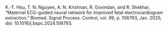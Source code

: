 K.-T. Hsu, T. N. Nguyen, A. N. Krishnan, R. Govindan, and R. Shekhar, “Maternal ECG-guided neural network for improved fetal electrocardiogram extraction,” Biomed. Signal Process. Control, vol. 99, p. 106793, Jan. 2025, doi: 10.1016/j.bspc.2024.106793.
